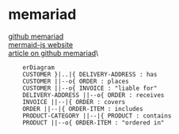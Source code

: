 # memariad
[github memariad](https://github.com/mermaid-js/mermaid)\
[mermaid-js website](http://mermaid-js.github.io/mermaid/#/)\
[article on github memariad](https://github.blog/2022-02-14-include-diagrams-markdown-files-mermaid/)\
```mermaid
	erDiagram
    CUSTOMER }|..|{ DELIVERY-ADDRESS : has
    CUSTOMER ||--o{ ORDER : places
    CUSTOMER ||--o{ INVOICE : "liable for"
    DELIVERY-ADDRESS ||--o{ ORDER : receives
    INVOICE ||--|{ ORDER : covers
    ORDER ||--|{ ORDER-ITEM : includes
    PRODUCT-CATEGORY ||--|{ PRODUCT : contains
    PRODUCT ||--o{ ORDER-ITEM : "ordered in"

```
